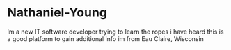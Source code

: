 # Nathaniel-Young
Im a new IT software developer trying to learn the ropes i have heard this is a good platform to gain additional  info im from Eau Claire, Wisconsin
